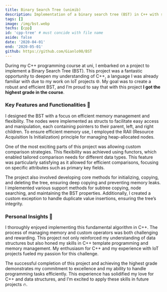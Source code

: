 ```yaml
---
title: Binary Search Tree (unimib)
description: Implementation of a binary search tree (BST) in C++ with support for custom data types and comparison operators.
tags: []
image: /img/bst.webp
techs: [cpp]
id: 'cpp-tree' # must concide with file name
aside: false
date: '2020-04-01'
end: '2020-05-01'
github: https://github.com/Gianlo98/BST
---
```


During my C++ programming course at uni, I embarked on a project to implement a Binary Search Tree (BST). This project was a fantastic opportunity to deepen my understanding of C++, a language I was already familiar with due to my work on IoT projects 🌐. My goal was to create a robust and efficient BST, and I’m proud to say that with this project **I got the highest grade in the course**.

### Key Features and Functionalities 🚀
I designed the BST with a focus on efficient memory management and flexibility. The nodes were implemented as structs to facilitate easy access and manipulation, each containing pointers to their parent, left, and right children. To ensure efficient memory use, I employed the RAII (Resource Acquisition Is Initialization) principle for managing heap-allocated nodes.

One of the most exciting parts of this project was allowing custom comparison strategies. This flexibility was achieved using functors, which enabled tailored comparison needs for different data types. This feature was particularly satisfying as it allowed for efficient comparisons, focusing on specific attributes such as primary key fields.

The project also involved developing core methods for initializing, copying, and deleting the tree, ensuring deep copying and preventing memory leaks. I implemented various support methods for subtree copying, node searching, and maintaining the BST properties. Additionally, I created a custom exception to handle duplicate value insertions, ensuring the tree’s integrity.

### Personal Insights 🌟
I thoroughly enjoyed implementing this fundamental algorithm in C++. The process of managing memory and custom operators was both challenging and rewarding. This project not only reinforced my understanding of data structures but also honed my skills in C++ template programming and memory management. My enthusiasm for C++ and my experience with IoT projects fueled my passion for this challenge.

The successful completion of this project and achieving the highest grade demonstrates my commitment to excellence and my ability to handle programming tasks efficiently. This experience has solidified my love for C++ and data structures, and I’m excited to apply these skills in future projects 🔥.







